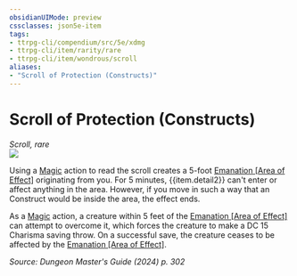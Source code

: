 ```yaml
---
obsidianUIMode: preview
cssclasses: json5e-item
tags:
- ttrpg-cli/compendium/src/5e/xdmg
- ttrpg-cli/item/rarity/rare
- ttrpg-cli/item/wondrous/scroll
aliases: 
- "Scroll of Protection (Constructs)"
---
```

# Scroll of Protection (Constructs)
*Scroll, rare*  
![](3-Mechanics/CLI/items/img/scroll-of-protection.webp#right)


Using a [Magic](3-Mechanics/CLI/rules/actions.md#Magic) action to read the scroll creates a 5-foot [Emanation [Area of Effect]](3-Mechanics/CLI/rules/variant-rules/emanation-area-of-effect-xphb.md) originating from you. For 5 minutes, {{item.detail2}} can't enter or affect anything in the area. However, if you move in such a way that an Construct would be inside the area, the effect ends.

As a [Magic](3-Mechanics/CLI/rules/actions.md#Magic) action, a creature within 5 feet of the [Emanation [Area of Effect]](3-Mechanics/CLI/rules/variant-rules/emanation-area-of-effect-xphb.md) can attempt to overcome it, which forces the creature to make a DC 15 Charisma saving throw. On a successful save, the creature ceases to be affected by the [Emanation [Area of Effect]](3-Mechanics/CLI/rules/variant-rules/emanation-area-of-effect-xphb.md).

*Source: Dungeon Master's Guide (2024) p. 302*